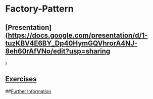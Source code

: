 # Factory-Pattern

## [Presentation](https://docs.google.com/presentation/d/1-tuzKBV4E6BY_Dp40HymGQVhrorA4NJ-8eh60rAfVNo/edit?usp=sharing
)

## [Exercises](https://www.jdoodle.com/ia/1g88)  

##[Further Information ](https://refactoring.guru/design-patterns/factory-method)
